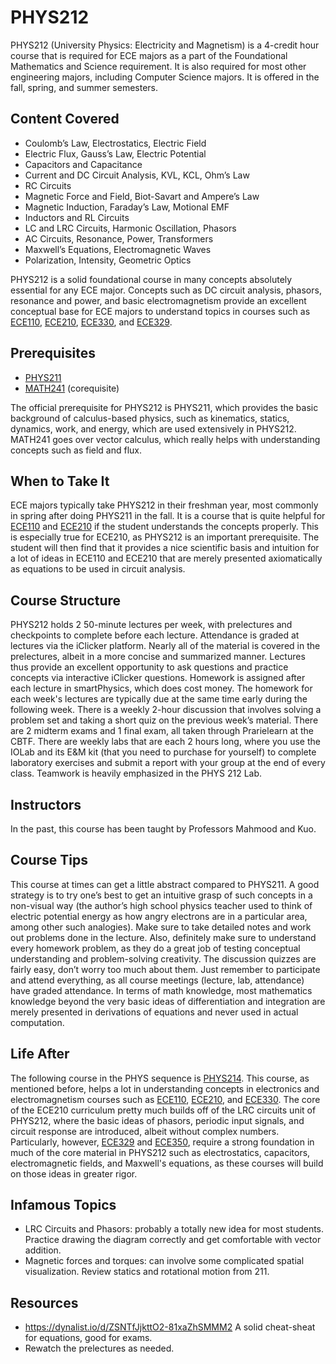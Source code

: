 # PHYS212 

PHYS212 (University Physics: Electricity and Magnetism) is a 4-credit hour course that is required for ECE majors as a part of the Foundational Mathematics and Science requirement. It is also required for most other engineering majors, including Computer Science majors. It is offered in the fall, spring, and summer semesters.

## Content Covered

- Coulomb’s Law, Electrostatics, Electric Field
- Electric Flux, Gauss’s Law, Electric Potential
- Capacitors and Capacitance
- Current and DC Circuit Analysis, KVL, KCL, Ohm’s Law
- RC Circuits
- Magnetic Force and Field, Biot-Savart and Ampere’s Law
- Magnetic Induction, Faraday’s Law, Motional EMF
- Inductors and RL Circuits
- LC and LRC Circuits, Harmonic Oscillation, Phasors
- AC Circuits, Resonance, Power, Transformers
- Maxwell’s Equations, Electromagnetic Waves
- Polarization, Intensity, Geometric Optics

PHYS212 is a solid foundational course in many concepts absolutely essential for any ECE major. Concepts such as DC circuit analysis, phasors, resonance and power, and basic electromagnetism provide an excellent conceptual base for ECE majors to understand topics in courses such as [ECE110](ECE110.md), [ECE210](ECE210.md), [ECE330](ECE330.md), and [ECE329](ECE329.md).

## Prerequisites

- [PHYS211](PHYS211.md)
- [MATH241](MATH241.md) (corequisite)
  
The official prerequisite for PHYS212 is PHYS211, which provides the basic background of calculus-based physics, such as kinematics, statics, dynamics, work, and energy, which are used extensively in PHYS212. MATH241 goes over vector calculus, which really helps with understanding concepts such as field and flux. 


## When to Take It

ECE majors typically take PHYS212 in their freshman year, most commonly in spring after doing PHYS211 in the fall. It is a course that is quite helpful for [ECE110](ECE110.md) and [ECE210](ECE210.md) if the student understands the concepts properly. This is especially true for ECE210, as PHYS212 is an important prerequisite. The student will then find that it provides a nice scientific basis and intuition for a lot of ideas in ECE110 and ECE210 that are merely presented axiomatically as equations to be used in circuit analysis.

## Course Structure

PHYS212 holds 2 50-minute lectures per week, with prelectures and checkpoints to complete before each lecture. Attendance is graded at lectures via the iClicker platform. Nearly all of the material is covered in the prelectures, albeit in a more concise and summarized manner. Lectures thus provide an excellent opportunity to ask questions and practice concepts via interactive iClicker questions.
Homework is assigned after each lecture in smartPhysics, which does cost money. The homework for each week's lectures are typically due at the same time early during the following week.
There is a weekly 2-hour discussion that involves solving a problem set and taking a short quiz on the previous week’s material.
There are 2 midterm exams and 1 final exam, all taken through Prarielearn at the CBTF.
There are weekly labs that are each 2 hours long, where you use the IOLab and its E&M kit (that you need to purchase for yourself) to complete laboratory exercises and submit a report with your group at the end of every class. Teamwork is heavily emphasized in the PHYS 212 Lab. 

## Instructors

In the past, this course has been taught by Professors Mahmood and Kuo.

## Course Tips

This course at times can get a little abstract compared to PHYS211. A good strategy is to try one’s best to get an intuitive grasp of such concepts in a non-visual way (the author’s high school physics teacher used to think of electric potential energy as how angry electrons are in a particular area, among other such analogies). Make sure to take detailed notes and work out problems done in the lecture. Also, definitely make sure to understand every homework problem, as they do a great job of testing conceptual understanding and problem-solving creativity. The discussion quizzes are fairly easy, don’t worry too much about them. Just remember to participate and attend everything, as all course meetings (lecture, lab, attendance) have graded attendance. In terms of math knowledge, most mathematics knowledge beyond the very basic ideas of differentiation and integration are merely presented in derivations of equations and never used in actual computation.

## Life After

The following course in the PHYS sequence is [PHYS214](PHYS214.md). This course, as mentioned before, helps a lot in understanding concepts in electronics and electromagnetism courses such as [ECE110](ECE110.md), [ECE210](ECE210.md), and [ECE330](ECE330.md). The core of the ECE210 curriculum pretty much builds off of the LRC circuits unit of PHYS212, where the basic ideas of phasors, periodic input signals, and circuit response are introduced, albeit without complex numbers. Particularly, however, [ECE329](ECE329.md) and [ECE350](ECE350.md), require a strong foundation in much of the core material in PHYS212 such as electrostatics, capacitors, electromagnetic fields, and Maxwell's equations, as these courses will build on those ideas in greater rigor.

## Infamous Topics

- LRC Circuits and Phasors: probably a totally new idea for most students. Practice drawing the diagram correctly and get comfortable with vector addition. 
- Magnetic forces and torques: can involve some complicated spatial visualization. Review statics and rotational motion from 211. 

## Resources

- https://dynalist.io/d/ZSNTfJjkttO2-81xaZhSMMM2 A solid cheat-sheat for equations, good for exams.
- Rewatch the prelectures as needed.

